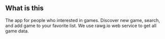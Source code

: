 ## What is this

The app for people who interested in games. Discover new game, search, and add game to your favorite list. We use rawg.io web service to get all game data.
